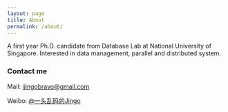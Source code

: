 ```yaml
---
layout: page
title: About
permalink: /about/
---
```


A first year Ph.D. candidate from Database Lab at National University of Singapore. Interested in data management, parallel and distributed system.


### Contact me

Mail: [ijingobravo@gmail.com](mailto:ijingobravo@gmail.com)

Weibo: [@一头乱码的Jingo](http://weibo.com/ijingo)
